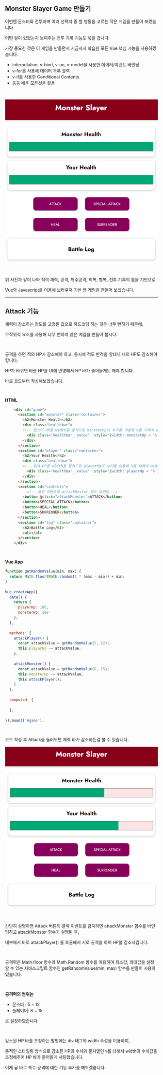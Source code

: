 ## Monster Slayer Game 만들기

이번엔 몬스터와 전투하며 여러 선택지 중 할 행동을 고르는 작은 게임을 만들어 보겠습니다.

어떤 일이 있었는지 보여주는 전투 기록 기능도 넣을 겁니다.

가장 중요한 것은 이 게임을 만들면서 지금까지 학습한 모든 Vue 핵심 기능을 사용하겠습니다.

- Interpolation, v-bind, v-on, v-model을 사용한 데이터/이벤트 바인딩
- v-for를 사용해 데이터 목록 출력
- v-if를 사용한 Conditional Contents
- 등등 배운 모든것을 활용

<br>

![img](https://raw.githubusercontent.com/spacedustz/Obsidian-Image-Server/main/Monster-Slayer.png)

<br>

위 사진과 같이 나와 적의 체력, 공격, 특수공격, 회복, 항복, 전투 기록의 틀을 기반으로

Vue와 Javascript를 이용해 브라우저 기반 웹 게임을 만들어 보겠습니다.

---

## Attack 기능

체력이 감소하는 정도를 고정된 값으로 하드코딩 하는 것은 너무 뻔하기 때문에,

무작위적 요소를 사용해 너무 뻔하지 않은 게임을 만들어 봅시다.

<br>

공격을 하면 적의 HP가 감소해야 하고, 동시에 적도 반격을 할테니 나의 HP도 감소해야 합니다.

HP가 바뀌면 바뀐 HP를 UI에 반영해서 HP 바가 줄어들게도 해야 합니다.

바로 코드부터 작성해보겠습니다.

<br>

**HTML**

```html
    <div id="game">
      <section id="monster" class="container">
        <h2>Monster Health</h2>
        <div class="healthbar">
        <!-- 몬스터 HP를 width을 동적으로 monsterHp의 수치를 이용해 %를 더해서 width %를 맟춰줌 -->
          <div class="healthbar__value" :style="{width: monsterHp + '%'}"></div>
        </div>
      </section>
      <section id="player" class="container">
        <h2>Your Health</h2>
        <div class="healthbar">
        <!-- 유저 HP를 width을 동적으로 playerHp의 수치를 이용해 %를 더해서 width %를 맟춰줌 -->
          <div class="healthbar__value" :style="{width: playerHp + '%'}"></div>
        </div>
      </section>
      <section id="controls">
	      <!-- 클릭 이벤트에 attackMoster 함수 바인딩 -->
        <button @click="attackMonster">ATTACK</button>
        <button>SPECIAL ATTACK</button>
        <button>HEAL</button>
        <button>SURRENDER</button>
      </section>
      <section id="log" class="container">
        <h2>Battle Log</h2>
        <ul></ul>
      </section>
    </div>
```

<br>

**Vue App**

```javascript
function getRandomValue(min, max) {
  return Math.floor(Math.random() * (max - min)) + min;
}

Vue.createApp({
  data() {
    return {
      playerHp: 100,
      monsterHp: 100
    };
  },

  methods: {
    attackPlayer() {
      const attackValue = getRandomValue(5, 12);
      this.playerHp -= attackValue;
    },

    attackMonster() {
      const attackValue = getRandomValue(8, 15);
      this.monsterHp -= attackValue;
      this.attackPlayer();
    }
  },

  computed: {
  
  },

}).mount('#game');
```

<br>

코드 작성 후 Attack을 눌러보면 체력 바가 감소하는걸 볼 수 있습니다.

![img](https://raw.githubusercontent.com/spacedustz/Obsidian-Image-Server/main/img/monster.png)

<br>

간단히 설명하면 Attack 버튼의 클릭 이벤트를 감지하면 attackMonster 함수를 바인딩하고 attackMonster 함수가 실행된 후,

내부에서 바로 attackPlayer() 를 호출해서 서로 공격을 하여 HP를 감소시킵니다.

<br>

공격력은 Math.floor 함수와 Math.Random 함수를 이용하여 최소값, 최대값을 설정할 수 있는 자바스크립트 함수인 getRandomValue(min, max) 함수를 만들어 사용하였습니다.

<br>


**공격력의 범위는**

- 몬스터 : 5 ~ 12
- 플레이어: 8 ~ 15

로 설정하였습니다.

<br>

감소된 HP 바를 조정하는 방법에는 div 태그의 width 속성을 이용하여, 

동적인 스타일링 방식으로 감소된 HP의 수치와 문자열인 `%`를 더해서 width의 수치값을 조정해주어 HP 바가 줄어들게 세팅했습니다.

이제 곧 바로 특수 공격에 대한 기능 추가를 해보겠습니다.